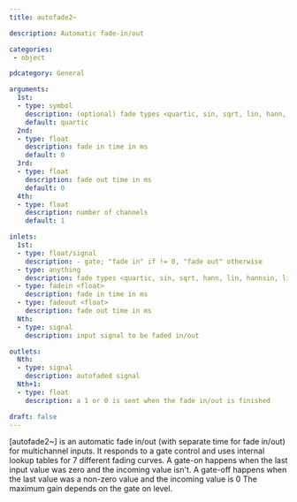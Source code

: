 ```yaml
---
title: autofade2~

description: Automatic fade-in/out

categories:
 - object

pdcategory: General

arguments:
  1st:
  - type: symbol
    description: (optional) fade types <quartic, sin, sqrt, lin, hann, lin, hannsin, linsin>
    default: quartic
  2nd:
  - type: float
    description: fade in time in ms
    default: 0
  3rd:
  - type: float
    description: fade out time in ms
    default: 0
  4th:
  - type: float
    description: number of channels
    default: 1

inlets:
  1st:
  - type: float/signal
    description: - gate; "fade in" if != 0, "fade out" otherwise
  - type: anything
    description: fade types <quartic, sin, sqrt, hann, lin, hannsin, linsin>
  - type: fadein <float>
    description: fade in time in ms
  - type: fadeout <float>
    description: fade out time in ms
  Nth:
  - type: signal
    description: input signal to be faded in/out

outlets:
  Nth:
  - type: signal
    description: autofaded signal
  Nth+1:
  - type: float
    description: a 1 or 0 is sent when the fade in/out is finished

draft: false
---
```


[autofade2~] is an automatic fade in/out (with separate time for fade in/out) for multichannel inputs. It responds to a gate control and uses internal lookup tables for 7 different fading curves. A gate-on happens when the last input value was zero and the incoming value isn't. A gate-off happens when the last value was a non-zero value and the incoming value is 0 The maximum gain depends on the gate on level.
